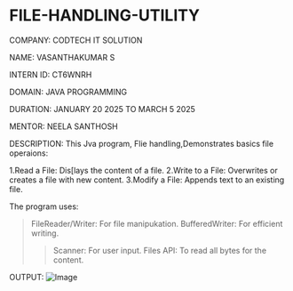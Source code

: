 # FILE-HANDLING-UTILITY
COMPANY: CODTECH IT SOLUTION   

NAME: VASANTHAKUMAR S

INTERN ID: CT6WNRH

DOMAIN: JAVA PROGRAMMING

DURATION: JANUARY 20 2025 TO MARCH 5 2025

MENTOR: NEELA SANTHOSH

DESCRIPTION: This Jva program, Flie handling,Demonstrates basics file operaions:

1.Read a File: Dis[lays the content of a file.
2.Write to a File: Overwrites or creates a file with new content.
3.Modify a File: Appends text to an existing file.
    
The program uses:

>FileReader/Writer: For file manipukation.
>BufferedWriter: For efficient writing.
> >Scanner: For user input.
>Files API: To read all bytes for the content.        

OUTPUT:
![Image](https://github.com/user-attachments/assets/17e887b8-2574-4e2c-8ad0-2fcff4bec65a)
    
  
    
    
